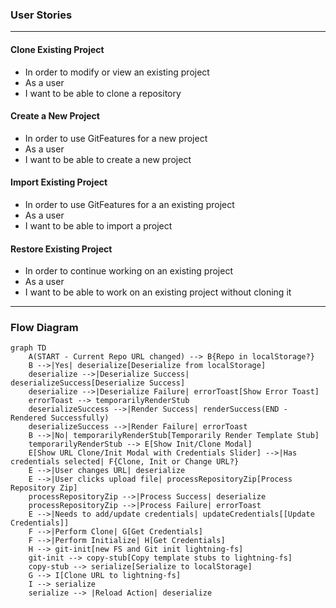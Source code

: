 ### User Stories
---
#### Clone Existing Project
- In order to modify or view an existing project
- As a user
- I want to be able to clone a repository

#### Create a New Project
- In order to use GitFeatures for a new project
- As a user
- I want to be able to create a new project

#### Import Existing Project
- In order to use GitFeatures for a an existing project
- As a user
- I want to be able to import a project

#### Restore Existing Project
- In order to continue working on an existing project
- As a user
- I want to be able to work on an existing project without cloning it
---
### Flow Diagram

```mermaid
graph TD
    A(START - Current Repo URL changed) --> B{Repo in localStorage?}
    B -->|Yes| deserialize[Deserialize from localStorage]
    deserialize -->|Deserialize Success| deserializeSuccess[Deserialize Success]
    deserialize -->|Deserialize Failure| errorToast[Show Error Toast]
    errorToast --> temporarilyRenderStub
    deserializeSuccess -->|Render Success| renderSuccess(END - Rendered Successfully)
    deserializeSuccess -->|Render Failure| errorToast
    B -->|No| temporarilyRenderStub[Temporarily Render Template Stub]
    temporarilyRenderStub --> E[Show Init/Clone Modal]
    E[Show URL Clone/Init Modal with Credentials Slider] -->|Has credentials selected| F{Clone, Init or Change URL?}
    E -->|User changes URL| deserialize
    E -->|User clicks upload file| processRepositoryZip[Process Repository Zip]
    processRepositoryZip -->|Process Success| deserialize
    processRepositoryZip -->|Process Failure| errorToast
    E -->|Needs to add/update credentials| updateCredentials[[Update Credentials]]
    F -->|Perform Clone| G[Get Credentials]
    F -->|Perform Initialize| H[Get Credentials]
    H --> git-init[new FS and Git init lightning-fs]
    git-init --> copy-stub[Copy template stubs to lightning-fs]
    copy-stub --> serialize[Serialize to localStorage]
    G --> I[Clone URL to lightning-fs]
    I --> serialize
    serialize --> |Reload Action| deserialize
```
